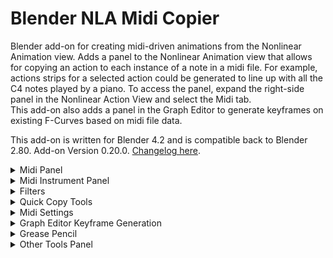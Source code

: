 # Blender NLA Midi Copier

Blender add-on for creating midi-driven animations from the Nonlinear Animation view. Adds a panel to the Nonlinear
Animation view that allows for copying an action to each instance of a note in a midi file. For example, actions strips
for a selected action could be generated to line up with all the C4 notes played by a piano. To access the panel, expand
the right-side panel in the Nonlinear Action View and select the Midi tab.  
This add-on also adds a panel in the Graph Editor to generate keyframes on existing F-Curves based on midi file data.

This add-on is written for Blender 4.2 and is compatible back to Blender 2.80.
Add-on Version 0.20.0. [Changelog here](CHANGELOG.md).


<details>
<summary>
Midi Panel 
</summary>

### Midi Panel controls:

![Midi Panel](images/midi_panel.png)

* Choose midi file:
    * Select a midi file.
* Midi File:
    * Displays the selected midi file.
* Track:
    * Choose a track from the midi file. (Tracks with no notes will not be shown.)
* Note:
    * Choose a note from the selected track. (Only notes played in the selected track will be shown.) A note can also be
      selected by typing a note name or midi note number in the box next to the drop-down.
* Type:
    * The type of object to animate. Select "Object" to animate objects in the scene. Change this value to animate
      something other than an object. For example, select "Light" to animate the brightness of a light.
* Object:
    * The object to animate. This field will change depending on the value of Type. If Type is Object, this field will
      allow selecting an object, if Type is Light, this field will allow selecting a Light, ect.
* Action:
    * The action to generate NLA Strips from. Only actions valid for the selected Type will be shown.
* Copy Action to Selected Objects:
    * If this option is selected, then the selected objects will be animated instead of the Object in the Object
      control. This option is only valid for Type Object, Type Material, or any type that can be object data (such as
      Mesh and Curve). If the type is Material, the action wll be copied to the active materials of the selected
      objects.
* Sync Length with Notes
    * If selected, the length of the copied action will be scaled to match the length of the note it is copied to
      multiplied by the scale factor.
    * Action Timing
        * Scale Action Length
          * Stretch or compress the action to fit the scaled NLA strip.
        * Repeat
          * Repeat the action to fill the scaled NLA strip. Truncates the action if the action is longer than the NLA strip.
    * Scale Factor
        * Affects the length of actions when "Sync Length with Notes" is selected. The copied action length will be equal to
          the length of the note multiplied by this scale factor. (Scale factor of 1 will match the note length exactly.)
* Copy to Note End
    * Copies the action to the end of the note instead of the beginning.
* Add filters:
    * Adds filters. If selected, any defined filters will be applied when copying actions. No filters will be applied if
      this option is not selected. See the Filters section for more information about filters.
* Overlap
    * Options for how to handle overlapping action strips.
    * Skip
        * Skip overlapping actions.
    * Blend
        * Place overlapping actions on a new track above the existing action.
    * Duplicate Object
        * Place overlapping action strips on new objects that are duplicates of the original object being animated. This
          option is only valid for Type Object or any type that can be object data (such as Mesh and Curve). If the type
          is not Object, then all objects using the data will be duplicated. For example if the action is defined on a
          Curve, all objects using the Curve will be duplicated.
* Blending
    * Sets blending type for action strips placed on additional nla tracks if the first nla track does not have room for
      the action. Only used when Overlap is set to Blend.
* Action Length (Frames):
    * The length of the action. Used to determine if the action overlaps another action when duplicating objects.
      Defaults to the true length of the action. As an example, if this is set to 50 frames, and two notes are only 30
      frames apart, then the action for the second note will be considered to overlap the action. The second note's
      action will be copied to a duplicate object if Duplicate Object on Overlap is selected. If this value is set to
      less than the true length of the action, it will be replaced by the true length of the action. Only used when
      Overlap is set to Duplicate Object.
* Nla Track:
    * The name of the NLA track to place action strips on. If a track with this name exists, actions will be placed on
      it, otherwise a new track with this name will be created. A name wil be automatically generated if this field is
      blank.
* First Frame:
    * The frame that the midi file starts on.
* Frame Offset:
    * Offset in frames to use when generating action strips (can be negative). For example, if the frame offset is -5,
      then the generated action strips will be placed starting 5 frames before the instances of the selected note.
* Copy Action to Notes:
    * Generates action strips from the selected action that line up with all instances of the selected note.

</details>  

<details>
<summary>
Midi Instrument Panel 
</summary>

An instrument can be defined as a collection of notes and actions. The instrument is independent of any specific midi
file, allowing for defining a set of actions for each note and later syncing them up to a midi file. To define an
instrument, expand the right-side panel in the Nonlinear Action View and select the Midi Instruments tab.

### Midi Instrument Panel Controls

![Midi Instrument Panel](images/midi_instrument_panel.png)

* Instrument
    * The selected instrument.

#### Properties Box

* Name
    * The name of the instrument.
* Instrument Frame Offset:
    * The frame offset used when animating the instrument. This is added to the frame offset for each action.
* Delete \<instrument name\>
    * Delete the instrument

#### Notes Box

![Notes Box](images/notes_box.png)

* Note:
    * The selected note. If there are actions associated to the note, the number of actions will be displayed in
      parentheses. For example, C5 (2) indicates that there are two actions associated to the note C5. An astrix
      indicates than there are actions that may be copied to other notes due to pitch filters. An exclamation mark
      indicates there are actions that are missing an object or action, so they will not be copied.
* Add Action
    * Adds an action for the selected note.
* Action Boxes
    * Each action for the selected note is displayed in its own box. See the "Midi Panel Controls" section above for
      explanations of the controls in the action boxes.

#### Transpose Box

![Transpose Box](images/transpose_box.png)

* Transpose: The transpose buttons transpose the instrument. Transpose buttons are disabled if the transposition would
  result in notes outside the 0-127 midi pitch range.
    * \- octave: shift all actions down an octave
    * \- step: shift all actions down a step
    * \+ step: shift all actions up a step
    * \+ octave: shift all actions up an octave
* Transpose filters: Sets how the pitch filters are transposed
    * Do not transpose: Does not transpose the pitch filters.
    * Transpose if possible except all-inclusive: Transposes all pitch filters except pitch filters that include every
      midi pitch (pitch >= 0 or pitch <= 127). Pitch filters that would be transposed to a pitch outside the 0-127 midi
      pitch range are not transposed.
    * Transpose if possible: Transposes pitch filters. Pitch filters that would be transposed to a pitch outside the
      0-127 midi pitch range are not transposed.
    * Transpose all except all-inclusive: Transposes all pitch filters except pitch filters that include every midi
      pitch (pitch >= 0 or pitch <= 127). Transpose buttons are disabled if any pitch filters would be transposed to a
      range outside the 0-127 midi pitch range.
    * Transpose all: Transposes all pitch filters. Transpose buttons are disabled if any pitch filters would be
      transposed to a range outside the 0-127 midi pitch range.

#### Animate Box

![Animate Box](images/animate_box.png)

The animate instrument box is not available if there is no selected midi file. Select a midi file in the Midi Panel.

* Track
    * The track from the midi file to use when animating the instrument.
* Copy to single track
    * If selected, all actions for the instrument will be copied to a single NLA track (this is overwritten for any
      actions within that define their own NLA track). If this is not selected, a new track will be created for each
      note.
* Nla Track:
    * The name of the NLA track to copy actions to if "Copy to single track" is selected. A name will be generated if
      this field is blank.
* Animate \<instrument name\>
    * Animate the instrument. The instrument's actions will be copied to notes from the selected track from the selected
      midi file. The midi file is selected in the Midi Panel, and the selected track is selected in the Track field
      directly above this button. The First Frame field in the Midi Panel will be used as the frame the midi file starts
      on.


* Create New Instrument
    * Creates a new instrument.

</details>  

<details>
<summary>
Filters
</summary>

### Filters

![Filter](images/FilterExample.png)

Filters can be used to filter notes when copying actions. Filters are defined within a filter group. Actions are copied
to notes that match any of the filter groups. For a note to match a filter group, it must match all filters within the
group. For example, if group 1 has filters A and B, and group 2 has filters C and D, actions will be copied to notes
that match either both filters A and B, or both filters C and D (this includes actions matching all filters A, B, C, and
D).

### Filter Controls

Click "Add Filter Group" to add a new filter group. Click the x in the top right of the filter group to remove it.

Click "Add Filter" to add a filter within the group. Click the x next to the filter to remove it.

If more than one filter is defined in a group, the arrows can be used to move the filters up and down. The filters are
applied from top to bottom.

If "All Pitches" is selected in a filter group, the group will act on all pitches (ignoring the note selected in the 
midi panel or ignoring the instrument note if part of an instrument). It is always selected if any of the filters in 
the list are a Pitch filter.

### Filter Descriptions

* Every
    * Includes every nth note starting with a specified index. For example, "Every 2 notes, starting with note 1" will
      include every other note, starting with the first note.
* Note Length
    * Filters notes by length. For example, "Note Length < 10 frames" will include only notes that have a length less
      than 10 frames.
* Overlap
  * <details>
    <summary>
    Filters notes by overlaps. Overlaps are calculated by action length in the nla editor. 
    Overlaps are calculated by note length in the graph editor and dope sheet. If "By frames" is selected, then overlaps
    are calculated based on a set number of frames instead of note or action length.
    </summary>
    
    ![Overlap visual](images/overlap_visual.png)
    </details>
* Pitch
    * Filters notes by pitch. For example, "Pitch > B3" will include all pitches above B3 (so C3 and higher). 
      If the pitch is "Selected" it will match the selected pitch in the midi
      panel, or the pitch of the instrument note if the filter is part of an instrument.
* Relative Start Time
    * Filters notes by their start time (time is based on the beginning of the midi file). For example, "Relative Start
      Time > 5 Seconds" will include only notes that start after 5 seconds into the midi file.
* Start Time
  * Filters notes by their start time in the scene.
* Velocity
    * Filters notes by their midi velocity. For example, "Velocity = 127" will include only notes with a velocity 
      of 127.

### Filter Presets

![Filter presets](images/filter_presets_box.png)

Filters can be stored to presets. Saved presets can be access from the Nonlinear Animation view,
Graph editor, or Dope Sheet.
* Preset: Select a preset. Preset will be loaded on selection.
* New: Create a new preset from the current filter.
* Name: Rename the preset here.
* Save: Save the preset. Presets are _not_ saved automatically when changes are made.
* Delete: Delete the selected preset.
</details>

<details>
<summary>
Quick Copy Tools
</summary>

### Quick Copy Tools

![Copy to Instrument](images/quick_copy_tools.png)

The Quick Copy Tools panel contains tools for copying to multiple notes at once when different objects are animated to
different notes. The action defined in the NLA Midi panel can be copied to multiple objects, with a different note for
each object, by ordering the selected objects along a path. The action can also be copied to an instrument (with or
without copying along a path).

### Copy by object name

The Copy by object name tool copies actions to objects based on the name of the object. It matches notes based on the 
Copy by option.

* Copy by
  * Copy by note name
    * Copy to objects with names that either start or end with the note. For example, if one of the selected objects is 
      A3_Cube or Cube_A3, the action will be copied to that object for all A3 notes.
  * Copy by track and note name
    * Copy to objects with names that either start or end with the note and also contain the name of the track selected 
      in the NLA midi panel.
* Copy to selected objects only
  * If selected, only copy actions to selected objects, otherwise copy to any matching objects in the scene. 
* Copy to Instrument
    * If selected, copies the action selected instrument instead of generating action strips for the note.
* Instrument
    * The instrument to copy the action to.

#### Copy to Instrument

![Copy to  instrument](images/copy_to_instrument.png)  
The copy to instrument tool copies the action in the NLA midi panel to the selected instrument and note.

* Note
    * The note to copy the action to. (This field is automatically updated when the note selected in the NLA midi panel
      is changed.) This property is not used when Copy along path is selected.
* Instrument
    * The instrument to copy the action to.

#### Copy Along Path

![Copy along path](images/copy_along_path.png)
Copy along path is a tool that can be used to quickly copy actions to multiple objects, with a different note for each
object, if every object uses the same action. This is useful for animating something like a piano without having to
animate each key individually. The piano's keys can all be animated at once by creating a path to define the ordering of
the keys (starting at the lowest pitch and ending at the highest), and using the Copy along path option.

* Copy along path
    * If selected, then all selected objects are animated, each to a different note. This option is only valid for Type
      Object, Type Material, or any type that can be object data (such as Mesh and Curve). If the type is Material, the
      action wll be copied to the active materials of the selected objects.
* Path
    * A path defining the ordering of the selected objects. Any Curve can be used as the path. The path itself will not
      be included as one of the animated objects, even if it is selected.  
      Only the points along the path are used in the calculation for ordering the objects. This means that curved paths
      may produce unexpected results, since the calculation uses straight lines between each point on the path.
      Generally, for paths that are not straight, the more points on the path, the more accurate the result.
    * Starting Note
        * The note that the first object along the path will be animated to, if the note is not filtered out. If the
          note is filtered out, the first object will be animated to the first note that is not filtered out and has a
          pitch greater than this note.
    * Filter by scale
        * Options for filtering notes by a major scale.
        * No filter
            * Does not filter notes by a scale.
        * In scale
            * Only include notes in the selected scale.
        * Not in scale
            * Only include notes that are not in the selected scale.
    * Scale
        * The scale to filter by. This is a major scale, so for example a selection of "C" filters using notes in the C
          major scale.
    * Only Notes in Selected Track
        * Only include notes in the selected midi track in the NLA Midi panel.
* Copy to Instrument
    * If selected, copies the action selected instrument instead of generating action strips for the note.
* Instrument
    * The instrument to copy the action to.

</details>


<details>
<summary>
Midi Settings
</summary>

### Midi Settings

![Midi Settings](images/midi_settings_panel.png)

* Middle C
    * Sets the note that corresponds to middle C (midi pitch 60). This changes the displayed value of middle C and
      updates the display for instrument notes and the note in the midi panel. This does not change the midi note
      pitches.
* File Tempo
    * If selected, the tempo from the midi file is used to calculate note times. If not selected, the bpm setting is
      used. Tempo changes in the midi file are ignored if this is not selected.
* Bpm
    * The beats per minute. If "File Tempo" is selected, this shows the midi file's bpm.
* File Ticks per Beat
    * If this or "File Tempo" is selected, the ticks per beat from the midi file is used to calculate note times. If not
      selected, the Ticks per beat setting is used. For most tempo changes, leaving this option selected should be
      sufficient.
* Ticks per beat
    * The ticks per beat. If "File Ticks per Beat" is selected, this shows the midi file's ticks per beat.
      (Midi files count time in ticks. Most midi files divide minutes into beats, and beats into ticks. Some midi files
      may be in frames per second (and ticks per frame) instead of beats per minute. For these files, the file bpm will
      be shown as 60, and the file ticks per beat will show the number of ticks per second.)
* Midi Tracks
  * Lists the tracks in the midi file. The name displayed for a track in track selection drop-downs can be changed 
    using the Displayed Name field.  

</details>


<details>
<summary>
Graph Editor Keyframe Generation
</summary>

### Graph Editor Keyframe Generation

![Graph Editor Midi Panel](images/graph_editor_midi_panel.png)

Keyframes can be generated based on pitch in the graph editor. Select an F-Curve in the graph editor, choose a low and
high pitch, choose a min and max keyframe value, and generate keyframes with values based on the pitch.

* Midi File:
    * Displays the selected midi file.
* Track:
    * Choose a track from the midi file. (Tracks with no notes will not be shown.)
* Notes in Track:
    * Drop-down that displays the notes in the selected track. This property does not affect keyframe generation if Note
      Property is set to Pitch. If the Note Property is not Pitch, then keyframes will only be copied to the selected
      Note (unless there are pitch filters).
* Selected F-Curve
    * Displays the data path of the selected F-Curve in the graph editor. This is the F-Curve keyframes will be
      generated on.
* Note Property / CC Data
  * Generate keyframes based on either note properties or continuous controller data
* Note Property:
    * The note property to use for keyframe generation.
    * Pitch
        * Generate keyframes based on note pitch
    * Length (frames)
        * Generate keyframes based on note length in frames
    * Velocity
        * Generate keyframes based on note velocity
* CC Type:
    * The CC Controller to generate keyframes from
* Load min and max keyframe values:
    * Sets the Min and Max notes or Map to min and Map to max values to the minimum and maximum values found in the
      selected midi track. (This is the button next to note property.)
* Min note:
    * The lowest note (inclusive) that will be used for keyframe generation. Only used if Note Property is set to Pitch.
* Max note:
    * The highest note (inclusive) that will be used for keyframe generation. If this is lower than the min note,
      keyframes will be generated starting at the min note down to this note. Only used if Note Property is set to
      Pitch.
* Map to min:
    * Note property or CC value to map to the Min value. For example if note Property is Length (frames) and Map to min is set
      to 2, then keyframes for a note with a length of 2 frames will be generated with the Min value. Only used if Note
      Property is not set to Pitch.
* Map to max:
    * Note property or CC value to map to the Max value. For example if note Property is Length (frames) and Map to max is set
      to 10, then keyframes for a note with a length of 10 frames will be generated with the Max value. Only used if
      Note Property is not set to Pitch.
* Filter by Scale:
    * If filtering by scale, keyframes will only be generated for notes in or not in the scale (depending on the
      selected filter type). In addition, only filtered pitches will be used for keyframe calculation.
* Scale:
    * The major scale to filter by.
* Only notes in Selected Track:
    * If selected, only notes in the selected track will be used for keyframe calculation.
* Min:
    * The keyframe value that corresponds to the min note.
* Max:
    * The keyframe value that corresponds to the max note. If this is less than min, then values will be calculated
      starting at min down to this value.
* Unit Type:
    * The unit type of the min and max values. Blender does not use scene units as keyframe values (for example rotation
      keyframe values are in radians.) The selected unit type is converted to keyframe units. (For example, if the scene
      units are degrees, setting the unit type to Angle will change the min and max inputs to degrees. The values will
      be converted to keyframe units, in this case radians.)
* Keyframe placement:
    * Note Start: Place keyframes at note start
    * Note End: Place keyframes at note end
    * On CC change: Place keyframes at every midi CC controller event
* Limit transition length:
    * If selected, generate additional keyframes to limit the transition time between generated keyframes.
    * Transition length:
        * Maximum length of transition between generated keyframes
    * Transition offset: 
        * Space between the transition and either the keyframe before or keyframe after, depending on Placement
    * Placement:
        * Start: Place the transition directly after the leading keyframe
        * End: Place the transition directly before the trailing keyframe
* Add filters:
    * Adds filters. If selected, any defined filters will be applied when generating keyframes. No filters will be
      applied if this option is not selected. See the Filters section for more information about filters.
* Keyframe Overlap:
    * Options for handling overlaps with existing keyframes.
    * Replace
        * Replace the existing keyframe.
    * Skip
        * Skip the generated keyframe (keep the existing keyframe).
    * Previous frame
        * Place the generated keyframe on the frame before the existing keyframe. If that frame also has an existing
          keyframe, the generated keyframe will be skipped.
    * Next frame
        * Place the generated keyframe on the frame after the existing keyframe. If that frame also has an existing
          keyframe, the generated keyframe will be skipped.
* Note Overlap:
    * Options for handling overlapping notes:
        * Include
            * Include overlapping notes
        * Skip
            * Skip overlapping notes
* First Frame:
    * The frame that the midi file starts on.
* Frame Offset:
    * Offset in frames to use when generating keyframes (can be negative).
* Generate Keyframes:
    * Generates keyframes on the select F-Curve in the graph editor based on the select min and max notes and values. (
      Add a keyframe to a property to create an F-Curve for it if one does not already exist.)

</details>

<details>
<summary>
Grease Pencil
</summary>

### Grease Pencil

![Grease Pencil Midi Panel](images/GreasePencilMidiPanelExample.png)

This add-on also allows for copying selected grease pencil frames to sync with notes in a midi file. The grease pencil
midi panel is available in the Grease Pencil Dope Sheet when "Only Show Selected" is selected in the Dope Sheet bar. The
grease pencil panel midi is independent of the Nonlinear Animation midi panel (the selected midi file, frame offsets,
and midi settings are not tied to the Nonlinear Animation midi panel).

For the most part, controls are the same as in the Nonlinear Animation midi panel.

* Delete Source Keyframes
    * If this option is selected, the selected keyframes will be deleting when copied.
* Skip overlaps
    * If selected, keyframes will not be copied to notes that overlap the previous note (notes where the first copied
      frame would be at or before the last copied frame of the previous note are skipped).
* Sync length with notes
    * Syncs the length of the copied keyframes to the length of the note. The spacing of the copied keyframes is
      adjusted so that the time between the first and last keyframes is equal to the length of the note multiplied by
      the scale factor.
* Copy keyframes to notes
    * Copies the selected keyframes to times that line up with instances of the selected note.

See the midi panel section for more information about the other controls.

</details>


<details>
<summary>
Other Tools Panel
</summary>

### Other Tools Panel

This panel contains tools that are not necessarily related to Midi. It can be hidden in the add-ons preferences.

<details>
<summary>
Rename Action
</summary>

![Grease Pencil Midi Panel](images/rename_action.png)

Allows for renaming an action directly from the Nonlinear Animation view.

* Action source:
  * Midi Panel
    * Rename the action selected in the NLA Midi panel.
  * Selected NLA Strip
    * Rename the selected NLA strip's action.
  * Select the action to rename.
* Action
  * The action to rename. This field is only visible if the Action source is "Select Action"
* Action name
  * The action's name. Type a name here to rename the action.

</details>


<details>
<summary>
Generate transitions
</summary>

![Generate Transitions](images/generate_transitions.png)

Generates NLA strips that act as transitions. 
Transitions strips are placed between selected actions on the active NLA track.

* Interpolation
    * The interpolation for the first keyframe of the transition strip's action.
* Limit transition length
    * If selected, limit the length of generated transition strips.
    * Transition Length (frames)
      * The maximum transition length to generate.
    * Transition offset
      * Transition will be offset from either previous or next strip (depending on the Placement) by up to this many frames.
    * Placement
      * Start
        * Place transitions directly after the leading action strip.
      * End
        * Place transitions immediately before the trailing action strip.
* Replace Transitions
  * If selected, replaces existing transition strips with generated transitions. Otherwise, keeps the existing transitions.
</details>

<details>
<summary>
Delete transitions
</summary>

![Delete transitions](images/delete_transitions.png)

Deletes transitions between selected NLA strips on the active NLA track.

</details>


</details>